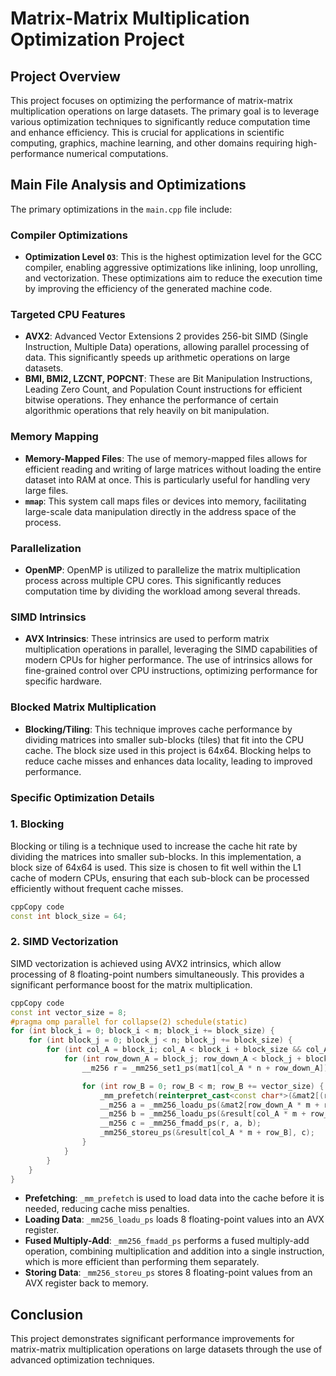 # Matrix-Matrix Multiplication Optimization Project

## Project Overview

This project focuses on optimizing the performance of matrix-matrix multiplication operations on large datasets. The primary goal is to leverage various optimization techniques to significantly reduce computation time and enhance efficiency. This is crucial for applications in scientific computing, graphics, machine learning, and other domains requiring high-performance numerical computations.

## Main File Analysis and Optimizations

The primary optimizations in the `main.cpp` file include:

### Compiler Optimizations

- **Optimization Level `O3`**: This is the highest optimization level for the GCC compiler, enabling aggressive optimizations like inlining, loop unrolling, and vectorization. These optimizations aim to reduce the execution time by improving the efficiency of the generated machine code.

### Targeted CPU Features

- **AVX2**: Advanced Vector Extensions 2 provides 256-bit SIMD (Single Instruction, Multiple Data) operations, allowing parallel processing of data. This significantly speeds up arithmetic operations on large datasets.
- **BMI, BMI2, LZCNT, POPCNT**: These are Bit Manipulation Instructions, Leading Zero Count, and Population Count instructions for efficient bitwise operations. They enhance the performance of certain algorithmic operations that rely heavily on bit manipulation.

### Memory Mapping

- **Memory-Mapped Files**: The use of memory-mapped files allows for efficient reading and writing of large matrices without loading the entire dataset into RAM at once. This is particularly useful for handling very large files.
- **`mmap`**: This system call maps files or devices into memory, facilitating large-scale data manipulation directly in the address space of the process.

### Parallelization

- **OpenMP**: OpenMP is utilized to parallelize the matrix multiplication process across multiple CPU cores. This significantly reduces computation time by dividing the workload among several threads.

### SIMD Intrinsics

- **AVX Intrinsics**: These intrinsics are used to perform matrix multiplication operations in parallel, leveraging the SIMD capabilities of modern CPUs for higher performance. The use of intrinsics allows for fine-grained control over CPU instructions, optimizing performance for specific hardware.

### Blocked Matrix Multiplication

- **Blocking/Tiling**: This technique improves cache performance by dividing matrices into smaller sub-blocks (tiles) that fit into the CPU cache. The block size used in this project is 64x64. Blocking helps to reduce cache misses and enhances data locality, leading to improved performance.

### Specific Optimization Details

### 1. Blocking

Blocking or tiling is a technique used to increase the cache hit rate by dividing the matrices into smaller sub-blocks. In this implementation, a block size of 64x64 is used. This size is chosen to fit well within the L1 cache of modern CPUs, ensuring that each sub-block can be processed efficiently without frequent cache misses.

```cpp
cppCopy code
const int block_size = 64;

```

### 2. SIMD Vectorization

SIMD vectorization is achieved using AVX2 intrinsics, which allow processing of 8 floating-point numbers simultaneously. This provides a significant performance boost for the matrix multiplication.

```cpp
cppCopy code
const int vector_size = 8;
#pragma omp parallel for collapse(2) schedule(static)
for (int block_i = 0; block_i < m; block_i += block_size) {
    for (int block_j = 0; block_j < n; block_j += block_size) {
        for (int col_A = block_i; col_A < block_i + block_size && col_A < m; ++col_A) {
            for (int row_down_A = block_j; row_down_A < block_j + block_size && row_down_A < n; ++row_down_A) {
                __m256 r = _mm256_set1_ps(mat1[col_A * n + row_down_A]);

                for (int row_B = 0; row_B < m; row_B += vector_size) {
                    _mm_prefetch(reinterpret_cast<const char*>(&mat2[(row_down_A + 1) * m + row_B]), _MM_HINT_T0);
                    __m256 a = _mm256_loadu_ps(&mat2[row_down_A * m + row_B]);
                    __m256 b = _mm256_loadu_ps(&result[col_A * m + row_B]);
                    __m256 c = _mm256_fmadd_ps(r, a, b);
                    _mm256_storeu_ps(&result[col_A * m + row_B], c);
                }
            }
        }
    }
}

```

- **Prefetching**: `_mm_prefetch` is used to load data into the cache before it is needed, reducing cache miss penalties.
- **Loading Data**: `_mm256_loadu_ps` loads 8 floating-point values into an AVX register.
- **Fused Multiply-Add**: `_mm256_fmadd_ps` performs a fused multiply-add operation, combining multiplication and addition into a single instruction, which is more efficient than performing them separately.
- **Storing Data**: `_mm256_storeu_ps` stores 8 floating-point values from an AVX register back to memory.

## Conclusion

This project demonstrates significant performance improvements for matrix-matrix multiplication operations on large datasets through the use of advanced optimization techniques.
